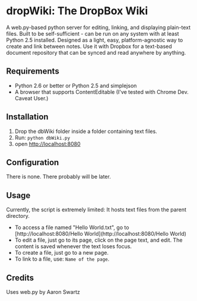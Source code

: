 dropWiki: The DropBox Wiki
================
A web.py-based python server for editing, linking, and displaying plain-text files. Built to be self-sufficient - can be run on any system with at least Python 2.5 installed.
Designed as a light, easy, platform-agnostic way to create and link between notes. 
Use it with Dropbox for a text-based  document repository that can be synced and read anywhere by anything.

Requirements
------------
* Python 2.6 or better or Python 2.5 and simplejson
* A browser that supports ContentEditable (I've tested with Chrome Dev. Caveat User.)

Installation
------------
1. Drop the dbWiki folder inside a folder containing text files.
2. Run: `python dbWiki.py`
3. open [http://localhost:8080](http://localhost:8080)

Configuration
-------------
There is none. There probably will be later.

Usage
-----
Currently, the script is extremely limited: It hosts text files from the parent directory.

* To access a file named "Hello World.txt", go to [http://localhost:8080/Hello World](http://localhost:8080/Hello World)
* To edit a file, just go to its page, click on the page text, and edit. The content is saved whenever the text loses focus.
* To create a file, just go to a new page.
* To link to a file, use: ```Name of the page```.

Credits
-------
Uses web.py by Aaron Swartz